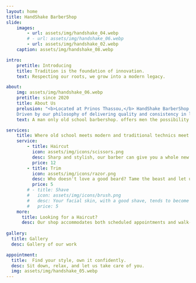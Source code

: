```yaml
---
layout: home
title: HandShake BarberShop
slide:
    images:
        - url: assets/img/handshake_04.webp
        # - url: assets/img/handshake_06.webp
        - url: assets/img/handshake_02.webp
    caption: assets/img/handshake_08.webp

intro:
    pretitle: Introducing
    title: Tradition is the foundation of innovation.
    text: Respecting our roots, we grow into a modern legacy.

about:
    img: assets/img/handshake_06.webp
    pretitle: since 2020
    title: About Us
    prelusion: "<b>Located at Prinos Thassou,</b> HandShake BarberShop is a place where you can get a haircut, shave, or beard trim. 
    Driven by our philosophy of delivering quality and consistency in laid back surrounding to make effortless style, we aim to creat in hair a refreshing take on the past while anticipating the new. We are dedicated to providing the best service to our clients. We are committed to providing a unique experience for each and every client."
    text: A man only old school barbershop. offers men the possibility to have an experience that is not just a classic haircut or a shave, but the old school atmosphere

services:
    title: Where old school meets modern and traditional technics meet the latest trends.
    service:
        - title: Haircut
          icon: assets/img/icons/scissors.png
          desc: Sharp and stylish, our barber can give you a whole new look. Whether bold and futuristic, or minimal and dapper, we have just the slice for you
          price: 12
        - title: Trim
          icon: assets/img/icons/razor.png
          desc: Who doesn't love a good beard? Tame the beast and let us primp your beard to perfection. From simple trims to innovative styles, this one is truly for fellas.
          price: 5
        # - title: Shave
        #   icon: assets/img/icons/brush.png
        #   desc: Your facial skin, with a good shave, tends to become smoother, cleaner and healthier.All you do is lie back and relax.
        #   price: 5
    more:
      title: Looking for a Haircut?
      desc: Our shop accommodates both scheduled appointments and walk-in customers.
  
gallery:
  title: Gallery
  desc: Gallery of our work

appointment:
  title:  Find your style, own it confidently. 
  desc: Sit down, relax, and let us take care of you.
  img: assets/img/handshake_05.webp
---
```

